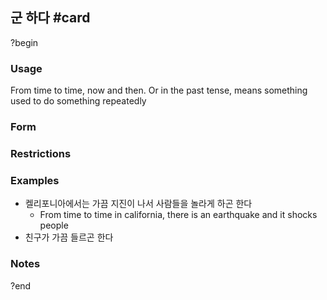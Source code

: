 ## 군 하다 #card
?begin
### Usage
From time to time, now and then. Or in the past tense, means something used to do something repeatedly
### Form
### Restrictions
### Examples
* 켈리포니아에서는 가끔 지진이 나서 사람들을 놀라게 하곤 한다
	* From time to time in california, there is an earthquake and it shocks people
* 친구가 가끔 들르곤 한다
### Notes
?end
